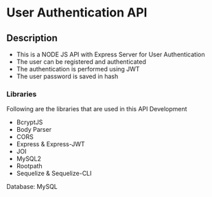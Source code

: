 # User Authentication API

## Description
- This is a NODE JS API with Express Server for User Authentication
- The user can be registered and authenticated
- The authentication is performed using JWT
- The user password is saved in hash

### Libraries
Following are the libraries that are used in this API Development
- BcryptJS
- Body Parser 
- CORS
- Express & Express-JWT
- JOI
- MySQL2
- Rootpath
- Sequelize & Sequelize-CLI

Database: MySQL